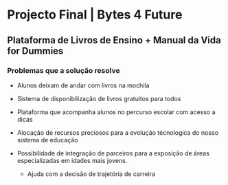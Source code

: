 # Projecto Final | Bytes 4 Future


## Plataforma de Livros de Ensino + Manual da Vida for Dummies

### Problemas que a solução resolve

* Alunos deixam de andar com livros na mochila

* Sistema de disponibilização de livros gratuitos para todos

* Plataforma que acompanha alunos no percurso escolar com acesso a dicas

* Alocação de recursos preciosos para a evolução técnologica do nosso sistema de educação

* Possibilidade de integração de parceiros para a exposição de áreas especializadas em idades mais jovens.
    * Ajuda com a decisão de trajetória de carreira
